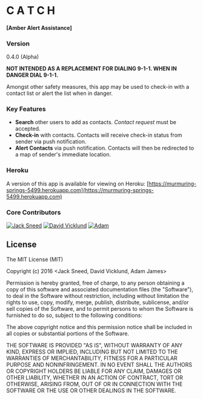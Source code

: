# C A T C H
#### [Amber Alert Assistance]

### Version
0.4.0 (Alpha)

**NOT INTENDED AS A REPLACEMENT FOR DIALING 9-1-1. WHEN IN DANGER DIAL 9-1-1.**

Amongst other safety measures, this app may be used to check-in with a contact list or alert the list when in danger.

### Key Features

+ **Search** other users to add as contacts. _Contact request_ must be accepted.
+ **Check-in** with contacts. Contacts will receive check-in status from sender via push notification.
+ **Alert Contacts** via push notification. Contacts will then be redirected to a map of sender's immediate location.

### Heroku

A version of this app is available for viewing on Heroku: [https://murmuring-springs-5499.herokuapp.com](https://murmuring-springs-5499.herokuapp.com)

### Core Contributors

[![Jack Sneed](https://avatars3.githubusercontent.com/u/10862929?v=3&s=50)](https://github.com/JackSSS)
[![David Vicklund](https://avatars3.githubusercontent.com/u/1349656?v=3&s=50)](https://github.com/dvicklund)
[![Adam ](https://avatars1.githubusercontent.com/u/11837090?v=3&s=50)](https://github.com/adam-james)

## License

The MIT License (MIT)

Copyright (c) 2016 <Jack Sneed, David Vicklund, Adam James>

Permission is hereby granted, free of charge, to any person obtaining a copy
of this software and associated documentation files (the "Software"), to deal
in the Software without restriction, including without limitation the rights
to use, copy, modify, merge, publish, distribute, sublicense, and/or sell
copies of the Software, and to permit persons to whom the Software is
furnished to do so, subject to the following conditions:

The above copyright notice and this permission notice shall be included in all
copies or substantial portions of the Software.

THE SOFTWARE IS PROVIDED "AS IS", WITHOUT WARRANTY OF ANY KIND, EXPRESS OR
IMPLIED, INCLUDING BUT NOT LIMITED TO THE WARRANTIES OF MERCHANTABILITY,
FITNESS FOR A PARTICULAR PURPOSE AND NONINFRINGEMENT. IN NO EVENT SHALL THE
AUTHORS OR COPYRIGHT HOLDERS BE LIABLE FOR ANY CLAIM, DAMAGES OR OTHER
LIABILITY, WHETHER IN AN ACTION OF CONTRACT, TORT OR OTHERWISE, ARISING FROM,
OUT OF OR IN CONNECTION WITH THE SOFTWARE OR THE USE OR OTHER DEALINGS IN THE
SOFTWARE.

